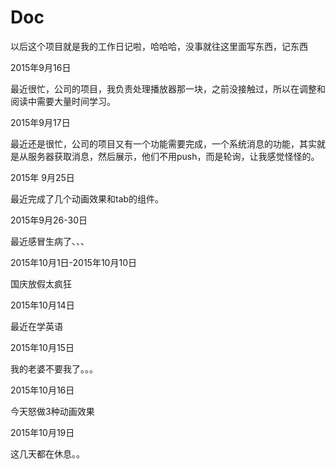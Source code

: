 # Doc

以后这个项目就是我的工作日记啦，哈哈哈，没事就往这里面写东西，记东西

2015年9月16日

最近很忙，公司的项目，我负责处理播放器那一块，之前没接触过，所以在调整和阅读中需要大量时间学习。

2015年9月17日

最近还是很忙，公司的项目又有一个功能需要完成，一个系统消息的功能，其实就是从服务器获取消息，然后展示，他们不用push，而是轮询，让我感觉怪怪的。

2015年 9月25日

最近完成了几个动画效果和tab的组件。

2015年9月26-30日

最近感冒生病了、、、

2015年10月1日-2015年10月10日

国庆放假太疯狂

2015年10月14日

最近在学英语

2015年10月15日

我的老婆不要我了。。。

2015年10月16日

今天怒做3种动画效果

2015年10月19日

这几天都在休息。。
